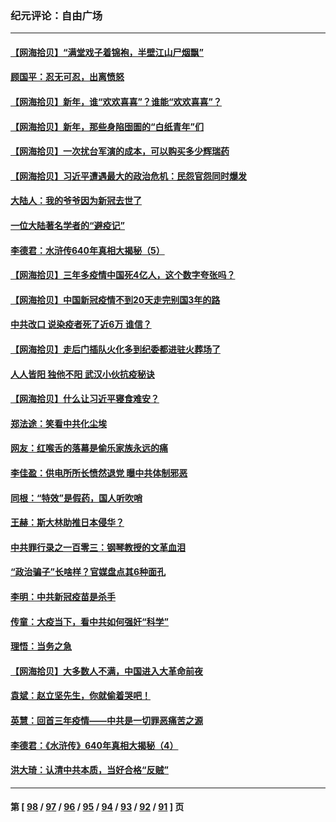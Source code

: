 ### 纪元评论：自由广场
---
#### [【网海拾贝】“满堂戏子着锦袍，半壁江山尸烟飘”](../../pages/nsc993/n13915167.md) 
#### [顾国平：忍无可忍，出离愤怒](../../pages/nsc993/n13914884.md) 
#### [【网海拾贝】新年，谁“欢欢喜喜”？谁能“欢欢喜喜”？](../../pages/nsc993/n13914632.md) 
#### [【网海拾贝】新年，那些身陷囹圄的“白纸青年”们](../../pages/nsc993/n13914082.md) 
#### [【网海拾贝】一次扰台军演的成本，可以购买多少辉瑞药](../../pages/nsc993/n13913014.md) 
#### [【网海拾贝】习近平遭遇最大的政治危机：民怨官怨同时爆发](../../pages/nsc993/n13912209.md) 
#### [大陆人：我的爷爷因为新冠去世了](../../pages/nsc993/n13911813.md) 
#### [一位大陆著名学者的“避疫记”](../../pages/nsc993/n13910818.md) 
#### [李德君：水浒传640年真相大揭秘（5）](../../pages/nsc993/n13910762.md) 
#### [【网海拾贝】三年多疫情中国死4亿人，这个数字夸张吗？](../../pages/nsc993/n13910014.md) 
#### [【网海拾贝】中国新冠疫情不到20天走完别国3年的路](../../pages/nsc993/n13909874.md) 
#### [中共改口 说染疫者死了近6万 谁信？](../../pages/nsc993/n13909190.md) 
#### [【网海拾贝】走后门插队火化多到纪委都进驻火葬场了](../../pages/nsc993/n13908847.md) 
#### [人人皆阳 独他不阳 武汉小伙抗疫秘诀](../../pages/nsc993/n13908649.md) 
#### [【网海拾贝】什么让习近平寝食难安？](../../pages/nsc993/n13907971.md) 
#### [郑法途：笑看中共化尘埃](../../pages/nsc993/n13908320.md) 
#### [网友：红喉舌的落幕是偷乐家族永远的痛](../../pages/nsc993/n13907887.md) 
#### [李佳盈：供电所所长愤然退党 曝中共体制邪恶](../../pages/nsc993/n13907773.md) 
#### [同根：“特效”是假药，国人听吹哨](../../pages/nsc993/n13907441.md) 
#### [王赫：斯大林助推日本侵华？](../../pages/nsc993/n13907493.md) 
#### [中共罪行录之一百零三：钢琴教授的文革血泪](../../pages/nsc993/n13907424.md) 
#### [“政治骗子”长啥样？官媒盘点其6种面孔](../../pages/nsc993/n13907349.md) 
#### [李明：中共新冠疫苗是杀手](../../pages/nsc993/n13906803.md) 
#### [传童：大疫当下，看中共如何强奸“科学”](../../pages/nsc993/n13906819.md) 
#### [理悟：当务之急](../../pages/nsc993/n13906801.md) 
#### [【网海拾贝】大多数人不满，中国进入大革命前夜](../../pages/nsc993/n13906786.md) 
#### [袁斌：赵立坚先生，你就偷着哭吧！](../../pages/nsc993/n13906775.md) 
#### [英慧：回首三年疫情——中共是一切罪恶痛苦之源](../../pages/nsc993/n13906161.md) 
#### [李德君：《水浒传》640年真相大揭秘（4）](../../pages/nsc993/n13906321.md) 
#### [洪大琦：认清中共本质，当好合格“反贼”](../../pages/nsc993/n13905942.md) 

---
#### 第 [ [98](./98.md) / [97](./97.md) / [96](./96.md) / [95](./95.md) / [94](./94.md) / [93](./93.md) / [92](./92.md) / [91](./91.md) ] 页
